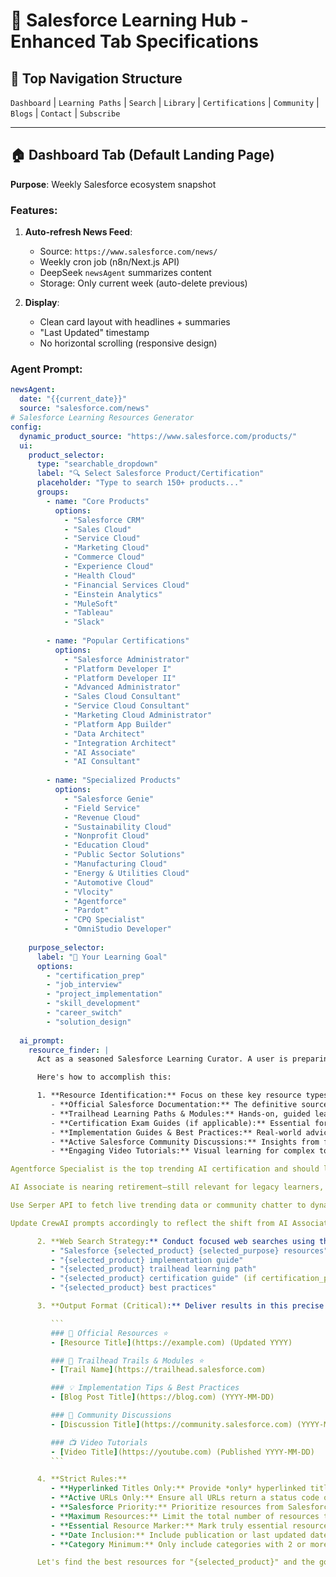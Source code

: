# 🧠 Salesforce Learning Hub - Enhanced Tab Specifications

## 🌟 Top Navigation Structure
`Dashboard` | `Learning Paths` | `Search` | `Library` | `Certifications` | `Community` | `Blogs` | `Contact` | `Subscribe`

---

## 🏠 Dashboard Tab (Default Landing Page)
**Purpose**: Weekly Salesforce ecosystem snapshot

### Features:
1. **Auto-refresh News Feed**:
   - Source: `https://www.salesforce.com/news/`
   - Weekly cron job (n8n/Next.js API)
   - DeepSeek `newsAgent` summarizes content
   - Storage: Only current week (auto-delete previous)

2. **Display**:
   - Clean card layout with headlines + summaries
   - "Last Updated" timestamp
   - No horizontal scrolling (responsive design)

### Agent Prompt:
```yaml
newsAgent:
  date: "{{current_date}}"
  source: "salesforce.com/news"
# Salesforce Learning Resources Generator
config:
  dynamic_product_source: "https://www.salesforce.com/products/"
  ui:
    product_selector:
      type: "searchable_dropdown"
      label: "🔍 Select Salesforce Product/Certification"
      placeholder: "Type to search 150+ products..."
      groups:
        - name: "Core Products"
          options:
            - "Salesforce CRM"
            - "Sales Cloud"
            - "Service Cloud"
            - "Marketing Cloud"
            - "Commerce Cloud"
            - "Experience Cloud"
            - "Health Cloud"
            - "Financial Services Cloud"
            - "Einstein Analytics"
            - "MuleSoft"
            - "Tableau"
            - "Slack"
        
        - name: "Popular Certifications"
          options:
            - "Salesforce Administrator"
            - "Platform Developer I"
            - "Platform Developer II"
            - "Advanced Administrator"
            - "Sales Cloud Consultant"
            - "Service Cloud Consultant"
            - "Marketing Cloud Administrator"
            - "Platform App Builder"
            - "Data Architect"
            - "Integration Architect"
            - "AI Associate"
            - "AI Consultant"
            
        - name: "Specialized Products"
          options:
            - "Salesforce Genie"
            - "Field Service"
            - "Revenue Cloud"
            - "Sustainability Cloud"
            - "Nonprofit Cloud"
            - "Education Cloud"
            - "Public Sector Solutions"
            - "Manufacturing Cloud"
            - "Energy & Utilities Cloud"
            - "Automotive Cloud"
            - "Vlocity"
            - "Agentforce"
            - "Pardot"
            - "CPQ Specialist"
            - "OmniStudio Developer"
      
    purpose_selector:
      label: "🎯 Your Learning Goal"
      options:
        - "certification_prep"
        - "job_interview"
        - "project_implementation"
        - "skill_development"
        - "career_switch"
        - "solution_design"
      
  ai_prompt:
    resource_finder: |
      Act as a seasoned Salesforce Learning Curator. A user is preparing for "{selected_product}" with the goal of "{selected_purpose}". Your mission is to find the best learning resources to help them succeed!

      Here's how to accomplish this:

      1. **Resource Identification:** Focus on these key resource types:
         - **Official Salesforce Documentation:** The definitive source of truth.
         - **Trailhead Learning Paths & Modules:** Hands-on, guided learning experiences.
         - **Certification Exam Guides (if applicable):** Essential for certification prep.
         - **Implementation Guides & Best Practices:** Real-world advice from Salesforce experts.
         - **Active Salesforce Community Discussions:** Insights from fellow Salesforce professionals.
         - **Engaging Video Tutorials:** Visual learning for complex topics.

Agentforce Specialist is the top trending AI certification and should lead your lists.

AI Associate is nearing retirement—still relevant for legacy learners, but being phased out.

Use Serper API to fetch live trending data or community chatter to dynamically rank certifications in dropdowns.

Update CrewAI prompts accordingly to reflect the shift from AI Associate → Agentforce Specialist.

      2. **Web Search Strategy:** Conduct focused web searches using these queries:
         - "Salesforce {selected_product} {selected_purpose} resources"
         - "{selected_product} implementation guide"
         - "{selected_product} trailhead learning path"
         - "{selected_product} certification guide" (if certification_prep is the selected purpose)
         - "{selected_product} best practices"

      3. **Output Format (Critical):** Deliver results in this precise format:

         ```
         ### 🔗 Official Resources ⭐
         - [Resource Title](https://example.com) (Updated YYYY)

         ### 🚀 Trailhead Trails & Modules ⭐
         - [Trail Name](https://trailhead.salesforce.com)

         ### 💡 Implementation Tips & Best Practices
         - [Blog Post Title](https://blog.com) (YYYY-MM-DD)

         ### 💬 Community Discussions
         - [Discussion Title](https://community.salesforce.com) (YYYY-MM-DD)

         ### 📺 Video Tutorials
         - [Video Title](https://youtube.com) (Published YYYY-MM-DD)
         ```

      4. **Strict Rules:**
         - **Hyperlinked Titles Only:** Provide *only* hyperlinked titles; no descriptions.
         - **Active URLs Only:** Ensure all URLs return a status code of 200 (active).
         - **Salesforce Priority:** Prioritize resources from Salesforce domains (trailhead.salesforce.com, help.salesforce.com, developer.salesforce.com, success.salesforce.com, and salesforce.com).
         - **Maximum Resources:** Limit the total number of resources to a maximum of 10.
         - **Essential Resource Marker:** Mark truly essential resources with a ⭐. Place this next to the category header for the most important resources in that category.
         - **Date Inclusion:** Include publication or last updated dates (YYYY-MM-DD or Updated YYYY) when available.
         - **Category Minimum:** Only include categories with 2 or more relevant resources.

      Let's find the best resources for "{selected_product}" and the goal of "{selected_purpose}"!
```